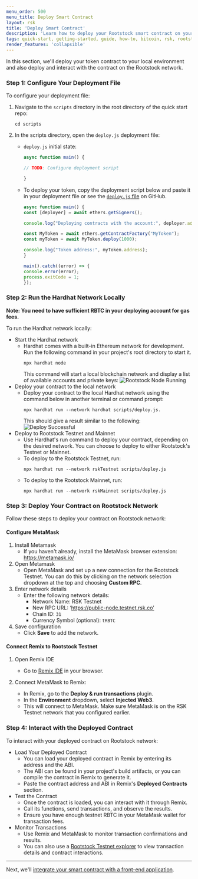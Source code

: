 ```yaml
---
menu_order: 500
menu_title: Deploy Smart Contract
layout: rsk
title: 'Deploy Smart Contract'
description: 'Learn how to deploy your Rootstock smart contract on your local environment and the Rootstock network'
tags: quick-start, getting-started, guide, how-to, bitcoin, rsk, rootstock, blockchain
render_features: 'collapsible'
---
```


In this section, we'll deploy your token contract to your local environment and also deploy and interact with the contract on the Rootstock network.

### Step 1: Configure Your Deployment File

To configure your deployment file:

1. Navigate to the `scripts` directory in the root directory of the quick start repo:
    ```shell
    cd scripts
    ```

2. In the scripts directory, open the `deploy.js` deployment file:

    - `deploy.js` initial state:
      ```js
      async function main() {
      
      // TODO: Configure deployment script

      }
      ```
    
    - To deploy your token, copy the deployment script below and paste it in your deployment file or see the [`deploy.js` file](https://raw.githubusercontent.com/jesus-iov/rootstock-quick-start-guide/feat/complete/scripts/deploy.js) on GitHub.
      ```js
      async function main() {
      const [deployer] = await ethers.getSigners();

      console.log("Deploying contracts with the account:", deployer.address);

      const MyToken = await ethers.getContractFactory("MyToken");
      const myToken = await MyToken.deploy(1000);

      console.log("Token address:", myToken.address);
      }

      main().catch((error) => {
      console.error(error);
      process.exitCode = 1;
      });
      ```

### Step 2: Run the Hardhat Network Locally

**Note: You need to have sufficient RBTC in your deploying account for gas fees.**

To run the Hardhat network locally:

[](#top "collapsible")
- Start the Hardhat network
   - Hardhat comes with a built-in Ethereum network for development. Run the following command in your project's root directory to start it.
      ```shell
      npx hardhat node
      ```
      This command will start a local blockchain network and display a list of available accounts and private keys:
      ![Rootstock Node Running](/assets/img/guides/quickstart/hardhat/run-node.png)
- Deploy your contract to the local network
   - Deploy your contract to the local Hardhat network using the command below in another terminal or command prompt:
      ```shell
      npx hardhat run --network hardhat scripts/deploy.js.
      ```
      This should give a result similar to the following:
      ![Deploy Successful](/assets/img/guides/quickstart/hardhat/deploy-success.png)
- Deploy to Rootstock Testnet and Mainnet
   - Use Hardhat's run command to deploy your contract, depending on the desired network. You can choose to deploy to either Rootstock's Testnet or Mainnet.
   - To deploy to the Rootstock Testnet, run:
      ```shell
      npx hardhat run --network rskTestnet scripts/deploy.js
      ```
   - To deploy to the Rootstock Mainnet, run:
      ```shell
      npx hardhat run --network rskMainnet scripts/deploy.js
      ```

### Step 3: Deploy Your Contract on Rootstock Network

Follow these steps to deploy your contract on Rootstock network:

#### Configure MetaMask

[](#top "collapsible")
1. Install Metamask
   - If you haven't already, install the MetaMask browser extension: https://metamask.io/
2. Open Metamask
   - Open MetaMask and set up a new connection for the Rootstock Testnet. You can do this by clicking on the network selection dropdown at the top and choosing **Custom RPC**.
3. Enter network details
   - Enter the following network details:
      - Network Name: RSK Testnet
      - New RPC URL: ‘https://public-node.testnet.rsk.co’
      - Chain ID: `31`
      - Currency Symbol (optional): `tRBTC`
4. Save configuration
   - Click **Save** to add the network.

#### Connect Remix to Rootstock Testnet

1. Open Remix IDE

   - Go to [Remix IDE](https://remix.ethereum.org/) in your browser.

2. Connect MetaMask to Remix:

   - In Remix, go to the **Deploy & run transactions** plugin.
   - In the **Environment** dropdown, select **Injected Web3**.
   - This will connect to MetaMask. Make sure MetaMask is on the RSK Testnet network that you configured earlier.

### Step 4: Interact with the Deployed Contract

To interact with your deployed contract on Rootstock network:

[](#top "collapsible")
- Load Your Deployed Contract
   - You can load your deployed contract in Remix by entering its address and the ABI.
   - The ABI can be found in your project's build artifacts, or you can compile the contract in Remix to generate it.
   - Paste the contract address and ABI in Remix's **Deployed Contracts** section.
- Test the Contract
   - Once the contract is loaded, you can interact with it through Remix.
   - Call its functions, send transactions, and observe the results.
   - Ensure you have enough testnet RBTC in your MetaMask wallet for transaction fees.
- Monitor Transactions
   - Use Remix and MetaMask to monitor transaction confirmations and results.
   - You can also use a [Rootstock Testnet explorer](https://explorer.testnet.rsk.co/) to view transaction details and contract interactions.

---
Next, we'll [integrate your smart contract with a front-end application](/guides/quickstart/hardhat/integrate-frontend/).
